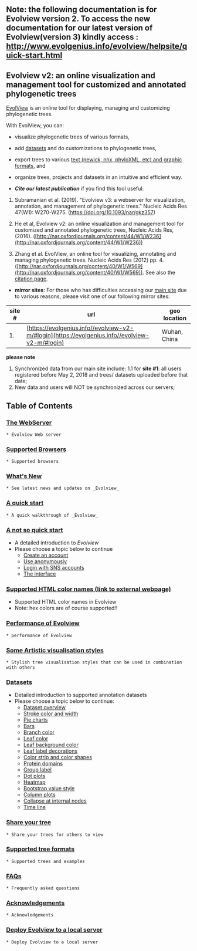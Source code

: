 ## Note: the following documentation is for Evolview version 2. To access the new documentation for our latest version of Evolview(version 3) kindly access : http://www.evolgenius.info/evolview/helpsite/quick-start.html

## Evolview v2: an online visualization and management tool for customized and annotated phylogenetic trees
[EvolView](http://www.evolgenius.info/evolview/) is an online tool for displaying, managing and customizing phylogenetic trees.

With EvolView, you can:
* visualize phylogenetic trees of various formats,
* add [datasets](datasets/Dataset.md) and do customizations to phylogenetic trees,
* export trees to various [text (newick, nhx, phyloXML, etc) and graphic formats](supportedtreeformats/SupportedTreeFormats.md), and
* organize trees, projects and datasets in an intuitive and efficient way.

* _**Cite our latest publication**_ if you find this tool useful:

1. Subramanian et al. (2019). "Evolview v3: a webserver for visualization, annotation, and management of phylogenetic trees." Nucleic Acids Res 47(W1): W270-W275. (https://doi.org/10.1093/nar/gkz357)

2. He et al, Evolview v2: an online visualization and management tool for customized and annotated phylogenetic trees, Nucleic Acids Res, (2016). ([http://nar.oxfordjournals.org/content/44/W1/W236](http://nar.oxfordjournals.org/content/44/W1/W236))
3. Zhang et al. EvolView, an online tool for visualizing, annotating and managing phylogenetic trees. Nucleic Acids Res (2012) pp. 4. ([http://nar.oxfordjournals.org/content/40/W1/W569](http://nar.oxfordjournals.org/content/40/W1/W569)). See also the [citation page](miscs/citation.md).

* **mirror sites**:
For those who has difficulties accessing our [main site](http://www.evolgenius.info/evolview/) due to various reasons, please visit one of our following mirror sites:

|site #|url|geo location|
|----------------------|-----|-----------|
|1.|[https://evolgenius.info//evolview-v2-m/#login](https://evolgenius.info//evolview-v2-m/#login)|Wuhan, China|

**please note**
1. Synchronized data from our main site include:
1.1 for **site #1**: all users registered before May 2, 2018 and trees/ datasets uploaded before that date;
2. New data and users will NOT be synchronized across our servers;

## Table of Contents

### [The WebServer](http://www.evolgenius.info/evolview/)
	* Evolview Web server

### [Supported Browsers](miscs/SupportedBrowsers.md)
	* Supported browsers

### [What's New](whatisnew/WhatsNew.md)
	* See latest news and updates on _Evolview_

### [A quick start](quickstart/QuickStart.md)
	* A quick walkthrough of _Evolview_

### [A not so quick start](notsoquickstart/NotSoQuickStart.md)
* A detailed introduction to _Evolview_
* Please choose a topic below to continue
	* [Create an account](notsoquickstart/1_create_new_account/CreateNewAccount.md)
	* [Use anonymously](notsoquickstart/2_Use_Anonymously/UseAnonymousely.md)
	* [Login with SNS accounts](notsoquickstart/3_Login_With_SNS_Accounts/LoginWithSNSAccounts.md)
	* [The interface](notsoquickstart/4_The_Interface/TheInterface.md)

### [Supported HTML color names (link to external webpage)](http://www.w3schools.com/colors/colors_names.asp)
* Supported HTML color names in Evolview
* Note: hex colors are of course supported!!

### [Performance of Evolview](miscs/evolviewperformance.md)
	* performance of Evolview

### [Some Artistic visualisation styles](treestyles/TreeStyles.md)
	* Stylish tree visualisation styles that can be used in combination with others

### [Datasets](Dataset)
* Detailed introduction to supported annotation datasets
* Please choose a topic below to continue:
	* [Dataset overview](datasets/00_overview/DatasetOverview.md)
	* [Stroke color and width](datasets/01_stroke_color_and_width/DatasetStroke.md)
	* [Pie charts](datasets/02_pie/DatasetPieCharts.md)
	* [Bars](datasets/03_bar/DatasetBars.md)
	* [Branch color](datasets/04_branch/DatasetBranchColor.md)
	* [Leaf color](datasets/05_leaf/DatasetLeafColor.md)
	* [Leaf background color](datasets/05_leaf/DatasetLeafBKColor.md)
	* [Leaf label decorations](datasets/05_leaf/DatasetLeafLabelDeco.md)
	* [Color strip and color shapes](datasets/06_strip_and_shape/DatasetColorStripShape.md)
	* [Protein domains](datasets/07_protein_domain/DatasetProteinDomain.md)
	* [Group label](datasets/08_group_label/DatasetGroupLabel.md)
	* [Dot plots](datasets/09_dot_plot/DatasetDotplots.md)
	* [Heatmap](datasets/10_heatmap/DatasetHeatmap.md)
	* [Bootstrap value style](datasets/11_bootstrap/DatasetBootstrapValueStyle.md)
	* [Column plots](datasets/12_column_plot/DatasetColumnPlots.md)
	* [Collapse at internal nodes](datasets/13_collapse_at_internal_nodes/DatasetCollapseInternalNodes.md)
	* [Time line](datasets/14_timeline/DatasetTimeLine.md)

### [Share your tree](treesharing/TreeShare.md)
	* Share your trees for others to view

### [Supported tree formats](supportedtreeformats/SupportedTreeFormats.md)
	* Supported trees and examples

### [FAQs](FAQs/FAQs.md)
	* Frequently asked questions

### [Acknowledgements](miscs/Acknowledgements.md)
	* Acknowledgements

### [Deploy Evolview to a local server](miscs/DeployToLocal.md)
	* Deploy Evolview to a local server
